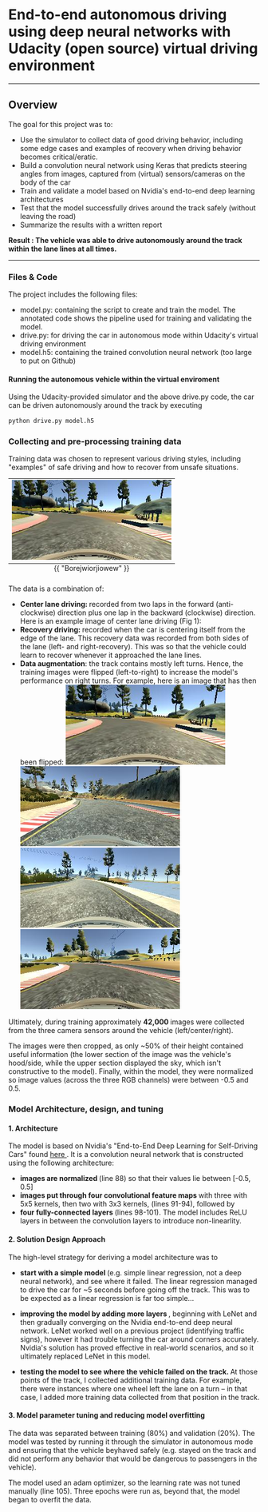 # End-to-end autonomous driving using deep neural networks with Udacity (open source) virtual driving environment
---

## Overview

The goal for this project was to:
* Use the simulator to collect data of good driving behavior, including some edge cases and examples of recovery when driving behavior becomes critical/eratic.
* Build a convolution neural network using Keras that predicts steering angles from images, captured from (virtual) sensors/cameras on the body of the car
* Train and validate a model based on Nvidia's end-to-end deep learning architectures
* Test that the model successfully drives around the track safely (without leaving the road)
* Summarize the results with a written report

<b> Result : The vehicle was able to drive autonomously around the track within the lane lines at all times. </b>

[//]: # (Image References)

[image1]: ./images/images/center_driving.jpg "Image collected from center camera"
[image2]: ./images/images/left_recovery.jpg "Vehicle recovering to the right as it approaches the left lane"
[image3]: ./images/images/right_recovery.jpg "Vehicle recovering to the left as it approaches the right lane"
[image4]: ./images/images/flipped.jpg "For augmentation, each image is flipped (left-to-right)"
[image5]: ./images/images/nvidia.png "Nvidia's model architecture for end-to-end deep learning autonomous driving"

---
### Files & Code 

The project includes the following files:
* model.py: containing the script to create and train the model. The annotated code shows the pipeline used for training and validating the model.
* drive.py: for driving the car in autonomous mode within Udacity's virtual driving environment
* model.h5: containing the trained convolution neural network (too large to put on Github)

#### Running the autonomous vehicle within the virtual enviroment
Using the Udacity-provided simulator and the above drive.py code, the car can be driven autonomously around the track by executing 
```sh
python drive.py model.h5
```
### Collecting and pre-processing training data

Training data was chosen to represent various driving styles, including "examples" of safe driving and how to recover from unsafe situations. 

<table class="image">
<caption align="bottom">{{ "Borejwiorjiowew" }}</caption>
<tr><td><img src="./images/images/center_driving.jpg" alt="{{ SECOND DES }}"/></td></tr>
</table>


The data is a combination of:
* <b>Center lane driving: </b>recorded from two laps in the forward (anti-clockwise) direction plus one lap in the backward (clockwise) direction. Here is an example image of center lane driving (Fig 1):
* <b>Recovery driving: </b>recorded when the car is centering itself from the edge of the lane. This recovery data was recorded from both sides of the lane (left- and right-recovery). This was so that the vehicle could learn to recover whenever it approached the lane lines. 
* <b>Data augmentation</b>: the track contains mostly left turns. Hence, the training images were flipped (left-to-right) to increase the model's performance on right turns. For example, here is an image that has then been flipped:
![Fig1][image1]
![Fig2][image2]
![Fig3][image3]
![Fig4][image4]

Ultimately, during training approximately <b> 42,000 </b> images were collected from the three camera sensors around the vehicle (left/center/right). 

The images were then cropped, as only ~50% of their height contained useful information (the lower section of the image was the vehicle's hood/side, while the upper section displayed the sky, which isn't constructive to the model). Finally, within the model, they were normalized so image values (across the three RGB channels) were between -0.5 and 0.5.

### Model Architecture, design, and tuning

#### 1. Architecture
The model is based on Nvidia's "End-to-End Deep Learning for Self-Driving Cars" found <a href = "https://devblogs.nvidia.com/parallelforall/deep-learning-self-driving-cars/"> here </a>. It is a convolution neural network that is constructed using the following architecture: 
* <b> images are normalized </b> (line 88) so that their values lie between [-0.5, 0.5]
* <b> images put through four convolutional feature maps </b> with three with 5x5 kernels, then two with 3x3 kernels, (lines 91-94), followed by
* <b> four fully-connected layers </b> (lines 98-101). The model includes ReLU layers in between the convolution layers to introduce non-linearlity. 

#### 2. Solution Design Approach

The high-level strategy for deriving a model architecture was to
* <b> start with a simple model </b> (e.g. simple linear regression, not a deep neural network), and see where it failed. The linear regression managed to drive the car for ~5 seconds before going off the track. This was to be expected as a linear regression is far too simple...

* <b> improving the model by adding more layers </b>, beginning with LeNet and then gradually converging on the Nvidia end-to-end deep neural network. LeNet worked well on a previous project (identifying traffic signs), however it had trouble turning the car around corners accurately. Nvidia's solution has proved effective in real-world scenarios, and so it ultimately replaced LeNet in this model. 

* <b> testing the model to see where the vehicle failed on the track. </b> At those points of the track, I collected additional training data. For example, there were instances where one wheel left the lane on a turn – in that case, I added more training data collected from that position in the track.

#### 3. Model parameter tuning and reducing model overfitting 

The data was separated between training (80%) and validation (20%). The model was tested by running it through the simulator in autonomous mode and ensuring that the vehicle beyhaved safely (e.g. stayed on the track and did not perform any behavior that would be dangerous to passengers in the vehicle).

The model used an adam optimizer, so the learning rate was not tuned manually (line 105). Three epochs were run as, beyond that, the model began to overfit the data. 



